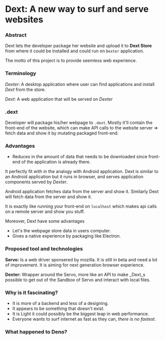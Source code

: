 # Dext: A new way to surf and serve websites

### **Abstract**

Dext lets the developer
package her website and upload it to **Dext Store** from
where it could be installed and could run on `Dexter` application.

The motto of this project is to provide seemless web experience.

### **Terminology**

_Dexter_: A desktop application where user can find applications and
install _Dext_ from the store.

_Dext_: A web application that will be served on _Dexter_

### **.dext**

Developer will package his/her webpage to `.dext`. Mostly it'll
contain the front-end of the website, which can make API calls to
the website server => fetch data and show it by mutating packaged
front-end.

### **Advantages**

- Reduces in the amount of data that needs to be downloaded since
front-end of the application is already there.

It perfectly fit with in the analogy with Android application.
Dext is similar to an Android application but it runs in browser, and
serves application components served by _Dexter_.

Android application fetches data from the server and show it. Similarly
Dext will fetch data from the server and show it.

It is exactly like running your front-end on `localhost` which makes
api calls on a remote server and show you stuff.

Moreover, Dext have some advantages
- Let's the webpage store data in users computer.
- Gives a native experience by packaging like Electron.

### **Proposed tool and technologies**
**Servo:** Is a web driver sponsered by mozilla. It is still in beta
and need a lot of improvement. It is aiming for next generation
browser experience.

**Dexter:** Wrapper around the Servo, more like an API to make _Dext_s
possible to get out of the Sandbox of Servo and interact with local
files.

### **Why is it fascinating?**

- It is more of a backend and less of a designing.
- It appears to be something that doesn't exist.
- It is Light it could possibly be the biggest leap
in web performance. 
- Everyone wants to surf internet as fast as they can, _there is no fastest_.

### **What happened to Deno?**
